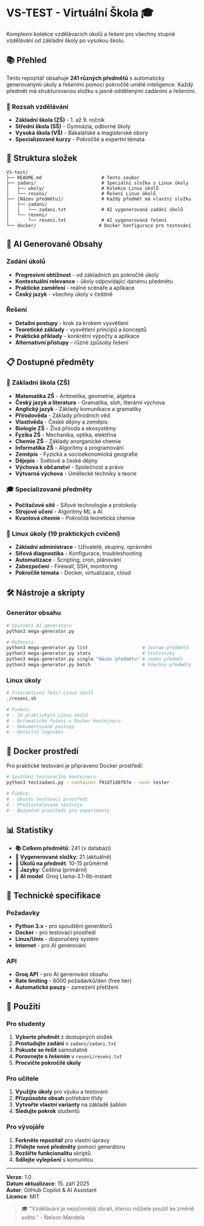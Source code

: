 # VS-TEST - Virtuální Škola 🎓

Komplexní kolekce vzdělávacích úkolů a řešení pro všechny stupně vzdělávání od základní školy po vysokou školu.

## 📚 Přehled

Tento repozitář obsahuje **241 různých předmětů** s automaticky generovanými úkoly a řešeními pomocí pokročilé umělé inteligence. Každý předmět má strukturovanou složku s jasně oddělenými zadáními a řešeními.

### 🎯 Rozsah vzdělávání
- **Základní škola (ZŠ)** - 1. až 9. ročník  
- **Střední škola (SŠ)** - Gymnázia, odborné školy
- **Vysoká škola (VŠ)** - Bakalářské a magisterské obory
- **Specializované kurzy** - Pokročilé a expertní témata

## 📁 Struktura složek

```
VS-test/
├── README.md                      # Tento soubor
├── zadani/                        # Speciální složka s Linux úkoly
│   ├── ukoly/                     # Kolekce Linux úkolů
│   └── reseni/                    # Řešení Linux úkolů
├── [Název předmětu]/              # Každý předmět má vlastní složku
│   ├── zadani/
│   │   └── zadani.txt             # AI vygenerovaná zadání úkolů
│   └── reseni/
│       └── reseni.txt             # AI vygenerovaná řešení
└── docker/                       # Docker konfigurace pro testování
```

## 🤖 AI Generované Obsahy

### Zadání úkolů
- **Progresivní obtížnost** - od základních po pokročilé úkoly
- **Kontextuální relevance** - úkoly odpovídající danému předmětu  
- **Praktické zaměření** - reálné scénáře a aplikace
- **Český jazyk** - všechny úkoly v češtině

### Řešení
- **Detailní postupy** - krok za krokem vysvětlení
- **Teoretické základy** - vysvětlení principů a konceptů
- **Praktické příklady** - konkrétní výpočty a aplikace
- **Alternativní přístupy** - různé způsoby řešení

## 📋 Dostupné předměty

### 🧮 Základní škola (ZŠ)
- **Matematika ZŠ** - Aritmetika, geometrie, algebra
- **Český jazyk a literatura** - Gramatika, sloh, literární výchova
- **Anglický jazyk** - Základy komunikace a gramatiky
- **Přírodověda** - Základy přírodních věd
- **Vlastivěda** - České dějiny a zeměpis
- **Biologie ZŠ** - Živá příroda a ekosystémy
- **Fyzika ZŠ** - Mechanika, optika, elektřina
- **Chemie ZŠ** - Základy anorganické chemie
- **Informatika ZŠ** - Algoritmy a programování
- **Zeměpis** - Fyzická a socioekonomická geografie
- **Dějepis** - Světové a české dějiny
- **Výchova k občanství** - Společnost a právo
- **Výtvarná výchova** - Umělecké techniky a teorie

### 🎓 Specializované předměty
- **Počítačové sítě** - Síťové technologie a protokoly
- **Strojové učení** - Algoritmy ML a AI
- **Kvantová chemie** - Pokročilá teoretická chemie

### 🐧 Linux úkoly (19 praktických cvičení)
- **Základní administrace** - Uživatelé, skupiny, oprávnění
- **Síťová diagnostika** - Konfigurace, troubleshooting
- **Automatizace** - Scripting, cron, plánování
- **Zabezpečení** - Firewall, SSH, monitoring
- **Pokročilé témata** - Docker, virtualizace, cloud

## 🛠️ Nástroje a skripty

### Generátor obsahu
```bash
# Spuštění AI generátoru
python3 mega-generator.py

# Možnosti:
python3 mega-generator.py list                    # Seznam předmětů
python3 mega-generator.py stats                   # Statistiky  
python3 mega-generator.py single "Název předmětu" # Jeden předmět
python3 mega-generator.py batch                   # Všechny předměty
```

### Linux úkoly
```bash
# Interaktivní řešič Linux úkolů
./reseni.sh

# Funkce:
# - 19 praktických Linux úkolů
# - Automatické řešení v Docker kontejneru
# - Dokumentované postupy
# - Detailní logování
```

## 🐳 Docker prostředí

Pro praktické testování je připraveno Docker prostředí:

```bash
# Spuštění testovacího kontejneru
python3 testzadani.py --container f91d71d8f87e --user tester

# Funkce:
# - Ubuntu testovací prostředí
# - Předinstalované nástroje
# - Bezpečné prostředí pro experimenty
```

## 📊 Statistiky

- **📚 Celkem předmětů**: 241 (v databázi)
- **📁 Vygenerované složky**: 21 (aktuálně)
- **🎯 Úkolů na předmět**: 10-15 průměrně
- **📝 Jazyky**: Čeština (primární)
- **🤖 AI model**: Groq Llama-3.1-8b-instant

## 🔧 Technické specifikace

### Požadavky
- **Python 3.x** - pro spouštění generátorů
- **Docker** - pro testovací prostředí
- **Linux/Unix** - doporučený systém
- **Internet** - pro AI generování

### API
- **Groq API** - pro AI generování obsahu
- **Rate limiting** - 6000 požadavků/den (free tier)
- **Automatické pauzy** - zamezení přetížení

## 🤝 Použití

### Pro studenty
1. **Vyberte předmět** z dostupných složek
2. **Prostudujte zadání** v `zadani/zadani.txt`
3. **Pokuste se řešit** samostatně
4. **Porovnejte s řešením** v `reseni/reseni.txt`
5. **Procvičte pokročilé úkoly**

### Pro učitele  
1. **Využijte úkoly** pro výuku a testování
2. **Přizpůsobte obsah** potřebám třídy
3. **Vytvořte vlastní varianty** na základě šablon
4. **Sledujte pokrok** studentů

### Pro vývojáře
1. **Forkněte repozitář** pro vlastní úpravy
2. **Přidejte nové předměty** pomocí generátoru
3. **Rozšiřte funkcionalitu** skriptů
4. **Sdílejte vylepšení** s komunitou

---

**Verze**: 1.0  
**Datum aktualizace**: 15. září 2025  
**Autor**: GitHub Copilot & AI Assistant  
**Licence**: MIT  

> 🎓 "Vzdělávání je nejúčinnější zbraň, kterou můžete použít ke změně světa." - Nelson Mandela
